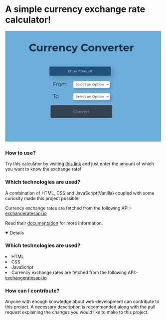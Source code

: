 # A simple currency exchange rate calculator!

<img src="assets/currency_converter.jpg" width="500">

### How to use?
Try this calculator by visiting [this link](https://murtuzaalisurti.github.io/a-currency-converter) and just enter the amount of which you want to know the exchange rate!

### Which technologies are used?
A combination of HTML, CSS and JavaScript(Vanilla) coupled with some curiosity made this project possible!

Currency exchange rates are fetched from the following API:- [exchangeratesapi.io](https://github.com/exchangeratesapi/exchangeratesapi)

Read their [documentation](https://github.com/exchangeratesapi/exchangeratesapi#usage) for more information.

<details open>
  <h3><summary>Which technologies are used?</summary></h3>
  <li>HTML</li>
  <li>CSS</li>
  <li>JavaScript</li>
  <li>Currency exchange rates are fetched from the following API:- <a href="https://github.com/exchangeratesapi/exchangeratesapi">exchangeratesapi.io</a></li>
 </details>

### How can I contribute?
Anyone with enough knowledge about web-development can contribute to this project. A necessary description is recommended along with the pull request explaining the changes you would like to make to this project. 
